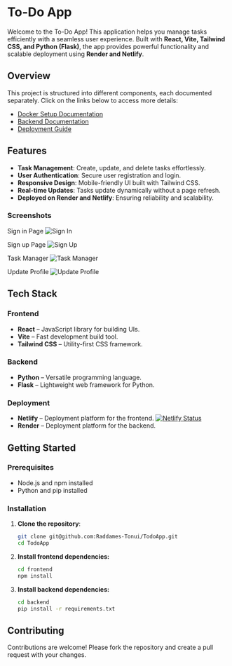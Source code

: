 # To-Do App

Welcome to the To-Do App! This application helps you manage tasks efficiently with a seamless user experience. Built with **React, Vite, Tailwind CSS, and Python (Flask)**, the app provides powerful functionality and scalable deployment using **Render and Netlify**.

## Overview

This project is structured into different components, each documented separately. Click on the links below to access more details:

- [Docker Setup Documentation](README-frontend.md)
- [Backend Documentation](README-backend.md)
- [Deployment Guide](README-devops.md)

## Features

- **Task Management**: Create, update, and delete tasks effortlessly.
- **User Authentication**: Secure user registration and login.
- **Responsive Design**: Mobile-friendly UI built with Tailwind CSS.
- **Real-time Updates**: Tasks update dynamically without a page refresh.
- **Deployed on Render and Netlify**: Ensuring reliability and scalability.

### Screenshots

Sign in Page
![Sign In](./assets/signin.png)

Sign up Page
![Sign Up](./assets/signup.png)

Task Manager
![Task Manager](./assets/taskmanager.png)

Update Profile
![Update Profile](./assets/updateProfile.png)

## Tech Stack

### Frontend

- **React** – JavaScript library for building UIs.
- **Vite** – Fast development build tool.
- **Tailwind CSS** – Utility-first CSS framework.

### Backend

- **Python** – Versatile programming language.
- **Flask** – Lightweight web framework for Python.

### Deployment

- **Netlify** – Deployment platform for the frontend.
  [![Netlify Status](https://api.netlify.com/api/v1/badges/69d6e67f-1b30-40e5-be9b-6abf018367e6/deploy-status)](https://app.netlify.com/sites/todoappstarter/deploys)
- **Render** – Deployment platform for the backend.

## Getting Started

### Prerequisites

- Node.js and npm installed
- Python and pip installed

### Installation

1. **Clone the repository**:
   ```bash
   git clone git@github.com:Raddames-Tonui/TodoApp.git
   cd TodoApp
   ```

2. **Install frontend dependencies:**
   ```bash
   cd frontend
   npm install
   ```

3. **Install backend dependencies:**
   ```bash
   cd backend
   pip install -r requirements.txt
   ```

## Contributing

Contributions are welcome! Please fork the repository and create a pull request with your changes.

